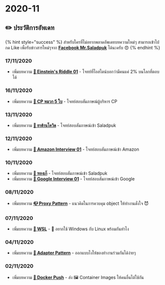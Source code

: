 # 2020-11

## ✏️ ประวัติการอัพเดท

{% hint style="success" %}
สำหรับใครที่ไม่อยากพลาดอัพเดทบทความใหม่ๆ สามารถเข้าไปกด Like เพื่อรับข่าวสารใหม่ๆจาก [**Facebook Mr.Saladpuk**](https://www.facebook.com/mr.saladpuk) ได้นะครับ 😍
{% endhint %}

### 17/11/2020

* เพิ่มบทความ [**🧓 Einstein's Riddle 01**](https://www.saladpuk.com/puzzle/challenges/einsteins-riddle-01) - โจทย์ที่ไอสไตน์บอกว่ามีคนแค่ 2% บนโลกที่ตอบได้

### 16/11/2020

* เพิ่มบทความ [**🎩 CP หมวก 5 ใบ**](https://www.saladpuk.com/puzzle/challenges/cp-interview-01) - โจทย์สอบสัมภาษณ์ผู้บริหาร CP

### 13/11/2020

* เพิ่มบทความ [**💊 ยาต้านโควิด**](https://www.saladpuk.com/puzzle/challenges/covid-vaccine) - โจทย์สอบสัมภาษณ์เข้า Saladpuk

### 12/11/2020

* เพิ่มบทความ [**🌉 Amazon Interview 01**](https://www.saladpuk.com/puzzle/challenges/amazon-interview-01) - โจทย์สอบสัมภาษณ์เข้า Amazon

### 10/11/2020

* เพิ่มบทความ [**🥇 ทองเก๊**](https://www.saladpuk.com/puzzle/challenges/fake-gold) - โจทย์สอบสัมภาษณ์เข้า Saladpuk
* เพิ่มบทความ [**🐴 Google Interview 01**](https://www.saladpuk.com/puzzle/challenges/google-interview-01) - โจทย์สอบสัมภาษณ์เข้า Google

### 08/11/2020

* เพิ่มบทความ [**📪 Proxy Pattern**](https://www.saladpuk.com/beginner-1/design-patterns/structural/proxy-pattern) - แนวคิดในการควบคุม object ให้ทำงานดั่งใจ 😈

### 07/11/2020

* เพิ่มบทความ [**🔄 WSL**](https://www.saladpuk.com/basic/docker-1/wsl) - 🤔 อยากใช้ Windows กับ Linux พร้อมกันทำไง

### 04/11/2020

* เพิ่มบทความ [**🔌 Adapter Pattern**](https://www.saladpuk.com/beginner-1/design-patterns/structural/adapter-pattern) - ออกแบบไงให้ของทำงานร่วมกันได้ง่ายๆ

### 02/11/2020

* เพิ่มบทความ [**📢 Docker Push**](https://www.saladpuk.com/basic/docker-1/push) - ส่ง 🖼️ Container Images ให้คนอื่นได้ใช้กัน

